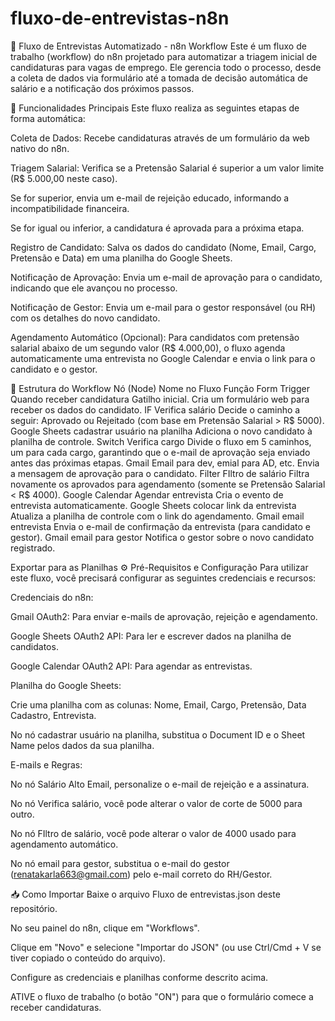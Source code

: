 # fluxo-de-entrevistas-n8n
📄 Fluxo de Entrevistas Automatizado - n8n Workflow
Este é um fluxo de trabalho (workflow) do n8n projetado para automatizar a triagem inicial de candidaturas para vagas de emprego. Ele gerencia todo o processo, desde a coleta de dados via formulário até a tomada de decisão automática de salário e a notificação dos próximos passos.

🚀 Funcionalidades Principais
Este fluxo realiza as seguintes etapas de forma automática:

Coleta de Dados: Recebe candidaturas através de um formulário da web nativo do n8n.

Triagem Salarial: Verifica se a Pretensão Salarial é superior a um valor limite (R$ 5.000,00 neste caso).

Se for superior, envia um e-mail de rejeição educado, informando a incompatibilidade financeira.

Se for igual ou inferior, a candidatura é aprovada para a próxima etapa.

Registro de Candidato: Salva os dados do candidato (Nome, Email, Cargo, Pretensão e Data) em uma planilha do Google Sheets.

Notificação de Aprovação: Envia um e-mail de aprovação para o candidato, indicando que ele avançou no processo.

Notificação de Gestor: Envia um e-mail para o gestor responsável (ou RH) com os detalhes do novo candidato.

Agendamento Automático (Opcional): Para candidatos com pretensão salarial abaixo de um segundo valor (R$ 4.000,00), o fluxo agenda automaticamente uma entrevista no Google Calendar e envia o link para o candidato e o gestor.

🧱 Estrutura do Workflow
Nó (Node)	Nome no Fluxo	Função
Form Trigger	Quando receber candidatura	Gatilho inicial. Cria um formulário web para receber os dados do candidato.
IF	Verifica salário	Decide o caminho a seguir: Aprovado ou Rejeitado (com base em Pretensão Salarial > R$ 5000).
Google Sheets	cadastrar usuário na planilha	Adiciona o novo candidato à planilha de controle.
Switch	Verifica cargo	Divide o fluxo em 5 caminhos, um para cada cargo, garantindo que o e-mail de aprovação seja enviado antes das próximas etapas.
Gmail	Email para dev, emial para AD, etc.	Envia a mensagem de aprovação para o candidato.
Filter	FIltro de salário	Filtra novamente os aprovados para agendamento (somente se Pretensão Salarial < R$ 4000).
Google Calendar	Agendar entrevista	Cria o evento de entrevista automaticamente.
Google Sheets	colocar link da entrevista	Atualiza a planilha de controle com o link do agendamento.
Gmail	email entrevista	Envia o e-mail de confirmação da entrevista (para candidato e gestor).
Gmail	email para gestor	Notifica o gestor sobre o novo candidato registrado.

Exportar para as Planilhas
⚙️ Pré-Requisitos e Configuração
Para utilizar este fluxo, você precisará configurar as seguintes credenciais e recursos:

Credenciais do n8n:

Gmail OAuth2: Para enviar e-mails de aprovação, rejeição e agendamento.

Google Sheets OAuth2 API: Para ler e escrever dados na planilha de candidatos.

Google Calendar OAuth2 API: Para agendar as entrevistas.

Planilha do Google Sheets:

Crie uma planilha com as colunas: Nome, Email, Cargo, Pretensão, Data Cadastro, Entrevista.

No nó cadastrar usuário na planilha, substitua o Document ID e o Sheet Name pelos dados da sua planilha.

E-mails e Regras:

No nó Salário Alto Email, personalize o e-mail de rejeição e a assinatura.

No nó Verifica salário, você pode alterar o valor de corte de 5000 para outro.

No nó FIltro de salário, você pode alterar o valor de 4000 usado para agendamento automático.

No nó email para gestor, substitua o e-mail do gestor (renatakarla663@gmail.com) pelo e-mail correto do RH/Gestor.

📥 Como Importar
Baixe o arquivo Fluxo de entrevistas.json deste repositório.

No seu painel do n8n, clique em "Workflows".

Clique em "Novo" e selecione "Importar do JSON" (ou use Ctrl/Cmd + V se tiver copiado o conteúdo do arquivo).

Configure as credenciais e planilhas conforme descrito acima.

ATIVE o fluxo de trabalho (o botão "ON") para que o formulário comece a receber candidaturas.
